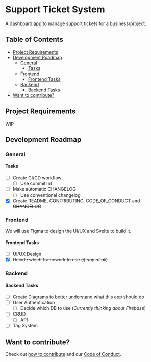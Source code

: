 # Support Ticket System <!-- omit in toc -->

A dashboard app to manage support tickets for a business/project.

## Table of Contents <!-- omit in toc -->

- [Project Requirements](#project-requirements)
- [Development Roadmap](#development-roadmap)
  - [General](#general)
    - [Tasks](#tasks)
  - [Frontend](#frontend)
    - [Frontend Tasks](#frontend-tasks)
  - [Backend](#backend)
    - [Backend Tasks](#backend-tasks)
- [Want to contribute?](#want-to-contribute)

## Project Requirements

WIP

## Development Roadmap

### General

#### Tasks

- [ ] Create CI/CD workflow
  - [ ] Use commitlint
- [ ] Make automatic CHANGELOG
  - [ ] Use conventional changelog
- [x] ~~Create README, CONTRIBUTING, CODE_OF_CONDUCT and CHANGELOG~~

### Frontend

We will use Figma to design the UI/UX and Svelte to build it.

#### Frontend Tasks

- [ ] UI/UX Design
- [x] ~~Decide which framework to use (*if any at all*)~~

### Backend

#### Backend Tasks

- [ ] Create Diagrams to better understand what this app should do
- [ ] User Authentication
  - [ ] Decide which DB to use (*Currently thinking about Firebase*)
- [ ] CRUD
  - [ ] API
- [ ] Tag System

## Want to contribute?

Check out [how to contribute](CONTRIBUTING.md) and our [Code of Conduct](CODE_OF_CONDUCT.md).
